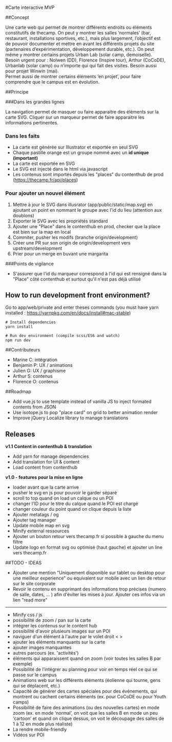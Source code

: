 #Carte interactive MVP

##Concept 

Une carte web qui permet de montrer différents endroits ou éléments constitutifs de thecamp. 
On peut y montrer les salles ‘normales’ (bar, restaurant, installations sportives, etc.), mais plus largement, l’objectif est de pouvoir documenter et mettre en avant les différents projets du site (partenaires d’expérimentation, développement durable, etc.).  On peut même y montrer certains projets Urban Lab (solar camp, demoiselle). 
Besoin urgent pour : Nolwen (DD), Florence (Inspire tour), Arthur (CoCoDE), Urbanlab (solar camp) ou n’importe qui qui fait des visites. Besoin aussi pour projet Winwin (mai).  
Permet aussi de montrer certains éléments ‘en projet’, pour faire comprendre que le campus est en évolution. 

##Principe

###Dans les grandes lignes 

La navigation permet de masquer ou faire apparaitre des éléments sur la carte SVG. Cliquer sur un marqueur permet de faire apparaitre les informations pertinentes. 

### Dans les faits 

- La carte est générée sur Illustrator et exportée en seul SVG 
- Chaque pastille orange est un groupe nommé avec un **id unique (important)** 
- La carte est exportée en SVG 
- Le SVG est injecté dans le html via javascript 
- Les contenus sont importés depuis les "places" du contenthub de prod (https://thecamp.fr/api/places)


### Pour ajouter un nouvel élément 

1. Mettre à jour le SVG dans illusrator (app/public/static/map.svg) en ajoutant un point en nommant le groupe avec l'id du lieu (attention aux doublons) 
2. Exporter le SVG avec les propriétés standard
3. Ajouter une "Place" dans le contenthub en prod, checker que la place est bien sur la map en local
3. Commiter, pusher les modifs (branche origin/development)
4. Créer une PR sur son origin de origin/development vers upstream/development
5. Prier pour un merge en buvant une margarita 

###Points de vigilance 

- S'assurer que l'id du marqueur correspond à l'id qui est rensigné dans la "Place" côté contenthub et surtout qu'il n'est pas déjà utilisé

## How to run development front environment?
Go to app/web/private and enter theses commands (you must have yarn installed : https://yarnpkg.com/en/docs/install#mac-stable) 
```console
# Install dependencies
yarn install

# Run dev environment (compile scss/ES6 and watch)
npm run dev
```


##Contributeurs 
- Marine C: intégration 
- Benjamin P: UX / animations 
- Julien G: UX / graphisme 
- Arthur S: contenus 
- Florence O: contenus 

##Roadmap 
- Add vue.js to use template instead of vanilla JS to inject formated contents from JSON
- Use isotope.js to pop "place card" on grid to better animation render 
- Improve jQuery Localize library to manage translations


## Releases
**v1.1 Content in contenthub & translation**
- Add yarn for manage dependencies
- Add translation for UI & content
- Load content from contenthub 

**v1.0  - features pour la mise en ligne**
- loader avant que la carte arrive 
- pusher le svg en js pour pouvoir le garder séparé 
- scroll to top quand on load un calque ou un POI 
- changer l'ID pour le titre du calque quand le POI est chargé 
- changer couleur du point quand on clique depuis la liste 
- Ajouter metatags / og
- Ajouter tag manager
- Update mobile map en svg
- Minify external ressources
- Ajouter un bouton retour vers thecamp.fr si possible à gauche du menu filtre
- Update logo en format svg ou optimisé (haut gauche) et ajouter un line vers thecamp.fr

##TODO - IDEAS

- Ajouter une mention "Uniquement disponible sur tablet ou desktop pour une meilleur experience" ou equivalent sur mobile avec un lien de retour sur le site corporate
- Revoir le contenu en supprimant des informations trop précises (numero de salle, dates, ... ) afin d'éviter les mises à jour. Ajouter ces infos via un lien "read more"
---------------
- Minify css / js 
- possibilité de zoom / pan sur la carte 
- intégrer les contenus sur le content hub 
- possibilité d'avoir plusieurs images sur un POI
- naviguer d'un élément à l'autre par le volet droit < > 
- ajouter les éléments manquants sur la carte 
- ajouter images manquantes 
- autres parcours (ex. 'activités')
- éléments qui apparaissent quand on zoom (voir toutes les salles B par exemple)
- Possibilité de l’intégrer au planning pour voir en temps réel ce qui se passe sur le campus 
- Animations web sur les différents éléments (éolienne qui tourne, gens qui se déplacent, etc.)
- Capacité de générer des cartes spéciales pour des événements, qui montrent ou cachent certains éléments (ex. pour CoCoDE ou pour Youth camps) 
- Possibilité de faire des animations (ou des nouvelles cartes) en mode zoom (ex. en mode ‘normal’, on voit que les salles B en mode un peu ‘cartoon’ et quand on clique dessus, on voit le découpage des salles de 1 à 12 en mode plus réaliste) 
- La rendre mobile-friendly 
- Vidéos sur POI
